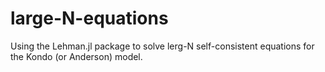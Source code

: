# large-N-equations

Using the Lehman.jl package to solve lerg-N self-consistent equations for the Kondo (or Anderson) model. 
